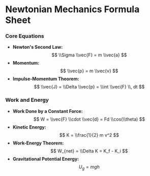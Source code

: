 
# Newtonian Mechanics Formula Sheet

### Core Equations

-   **Newton's Second Law:**
    $$
    \\Sigma \\vec{F} = m \\vec{a}
    $$
-   **Momentum:**
    $$
    \\vec{p} = m \\vec{v}
    $$
-   **Impulse-Momentum Theorem:**
    $$
    \\vec{J} = \\Delta \\vec{p} = \\int \\vec{F} \\, dt
    $$

### Work and Energy

-   **Work Done by a Constant Force:**
    $$
    W = \\vec{F} \\cdot \\vec{d} = Fd \\cos(\\theta)
    $$
-   **Kinetic Energy:**
    $$
    K = \\frac{1}{2} m v^2
    $$
-   **Work-Energy Theorem:**
    $$
    W_{net} = \\Delta K = K_f - K_i
    $$
-   **Gravitational Potential Energy:**
    $$
    U_g = mgh
    $$
